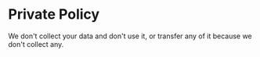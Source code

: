# Private Policy

We don't collect your data and don't use it, or transfer any of it because we don't collect any.
